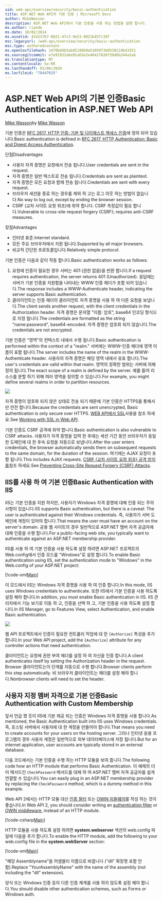 ```yaml
---
uid: web-api/overview/security/basic-authentication
title: ASP.NET Web API의 기본 인증 | Microsoft Docs
author: MikeWasson
description: ASP.NET Web API에서 기본 인증을 사용 하는 방법을 설명 합니다.
ms.author: riande
ms.date: 10/02/2014
ms.assetid: 41423767-0021-47c3-9e53-0021b457c39f
msc.legacyurl: /web-api/overview/security/basic-authentication
msc.type: authoredcontent
ms.openlocfilehash: 1470bd4b5abd5199b9a5105973b053812d643351
ms.sourcegitcommit: e7e91932a6e91a63e2e46417626f39d6b244a3ab
ms.translationtype: MT
ms.contentlocale: ko-KR
ms.lasthandoff: 03/06/2020
ms.locfileid: "78447635"
---
```

# <a name="basic-authentication-in-aspnet-web-api"></a><span data-ttu-id="85b67-103">ASP.NET Web API의 기본 인증</span><span class="sxs-lookup"><span data-stu-id="85b67-103">Basic Authentication in ASP.NET Web API</span></span>

<span data-ttu-id="85b67-104">[Mike Wasson](https://github.com/MikeWasson)</span><span class="sxs-lookup"><span data-stu-id="85b67-104">by [Mike Wasson](https://github.com/MikeWasson)</span></span>

<span data-ttu-id="85b67-105">기본 인증은 [RFC 2617, HTTP 인증: 기본 및 다이제스트 액세스 인증](http://www.ietf.org/rfc/rfc2617.txt)에 정의 되어 있습니다.</span><span class="sxs-lookup"><span data-stu-id="85b67-105">Basic authentication is defined in [RFC 2617, HTTP Authentication: Basic and Digest Access Authentication](http://www.ietf.org/rfc/rfc2617.txt).</span></span>

<span data-ttu-id="85b67-106">단점</span><span class="sxs-lookup"><span data-stu-id="85b67-106">Disadvantages</span></span>

- <span data-ttu-id="85b67-107">사용자 자격 증명은 요청에서 전송 됩니다.</span><span class="sxs-lookup"><span data-stu-id="85b67-107">User credentials are sent in the request.</span></span>
- <span data-ttu-id="85b67-108">자격 증명은 일반 텍스트로 전송 됩니다.</span><span class="sxs-lookup"><span data-stu-id="85b67-108">Credentials are sent as plaintext.</span></span>
- <span data-ttu-id="85b67-109">자격 증명은 모든 요청과 함께 전송 됩니다.</span><span class="sxs-lookup"><span data-stu-id="85b67-109">Credentials are sent with every request.</span></span>
- <span data-ttu-id="85b67-110">브라우저 세션을 종료 하는 경우를 제외 하 고는 로그 아웃 하는 방법이 없습니다.</span><span class="sxs-lookup"><span data-stu-id="85b67-110">No way to log out, except by ending the browser session.</span></span>
- <span data-ttu-id="85b67-111">CSRF (교차 사이트 요청 위조)에 취약 합니다. CSRF 측정값이 필요 합니다.</span><span class="sxs-lookup"><span data-stu-id="85b67-111">Vulnerable to cross-site request forgery (CSRF); requires anti-CSRF measures.</span></span>

<span data-ttu-id="85b67-112">장점</span><span class="sxs-lookup"><span data-stu-id="85b67-112">Advantages</span></span>

- <span data-ttu-id="85b67-113">인터넷 표준.</span><span class="sxs-lookup"><span data-stu-id="85b67-113">Internet standard.</span></span>
- <span data-ttu-id="85b67-114">모든 주요 브라우저에서 지원 됩니다.</span><span class="sxs-lookup"><span data-stu-id="85b67-114">Supported by all major browsers.</span></span>
- <span data-ttu-id="85b67-115">비교적 간단한 프로토콜입니다.</span><span class="sxs-lookup"><span data-stu-id="85b67-115">Relatively simple protocol.</span></span>

<span data-ttu-id="85b67-116">기본 인증은 다음과 같이 작동 합니다.</span><span class="sxs-lookup"><span data-stu-id="85b67-116">Basic authentication works as follows:</span></span>

1. <span data-ttu-id="85b67-117">요청에 인증이 필요한 경우 서버는 401 (권한 없음)을 반환 합니다.</span><span class="sxs-lookup"><span data-stu-id="85b67-117">If a request requires authentication, the server returns 401 (Unauthorized).</span></span> <span data-ttu-id="85b67-118">응답에는 서버가 기본 인증을 지원함을 나타내는 WWW 인증 헤더가 포함 되어 있습니다.</span><span class="sxs-lookup"><span data-stu-id="85b67-118">The response includes a WWW-Authenticate header, indicating the server supports Basic authentication.</span></span>
2. <span data-ttu-id="85b67-119">클라이언트는 인증 헤더의 클라이언트 자격 증명을 사용 하 여 다른 요청을 보냅니다.</span><span class="sxs-lookup"><span data-stu-id="85b67-119">The client sends another request, with the client credentials in the Authorization header.</span></span> <span data-ttu-id="85b67-120">자격 증명은 문자열 "이름: 암호", base64 인코딩 형식으로 지정 됩니다.</span><span class="sxs-lookup"><span data-stu-id="85b67-120">The credentials are formatted as the string "name:password", base64-encoded.</span></span> <span data-ttu-id="85b67-121">자격 증명은 암호화 되지 않습니다.</span><span class="sxs-lookup"><span data-stu-id="85b67-121">The credentials are not encrypted.</span></span>

<span data-ttu-id="85b67-122">기본 인증은 "영역"의 컨텍스트 내에서 수행 됩니다.</span><span class="sxs-lookup"><span data-stu-id="85b67-122">Basic authentication is performed within the context of a "realm."</span></span> <span data-ttu-id="85b67-123">서버에는 WWW-인증 헤더에 영역 이름이 포함 됩니다.</span><span class="sxs-lookup"><span data-stu-id="85b67-123">The server includes the name of the realm in the WWW-Authenticate header.</span></span> <span data-ttu-id="85b67-124">사용자의 자격 증명은 해당 영역 내에서 유효 합니다.</span><span class="sxs-lookup"><span data-stu-id="85b67-124">The user's credentials are valid within that realm.</span></span> <span data-ttu-id="85b67-125">영역의 정확한 범위는 서버에 의해 정의 됩니다.</span><span class="sxs-lookup"><span data-stu-id="85b67-125">The exact scope of a realm is defined by the server.</span></span> <span data-ttu-id="85b67-126">예를 들어 리소스를 분할 하기 위해 여러 영역을 정의할 수 있습니다.</span><span class="sxs-lookup"><span data-stu-id="85b67-126">For example, you might define several realms in order to partition resources.</span></span>

![](basic-authentication/_static/image1.png)

<span data-ttu-id="85b67-127">자격 증명이 암호화 되지 않은 상태로 전송 되기 때문에 기본 인증은 HTTPS를 통해서만 안전 합니다.</span><span class="sxs-lookup"><span data-stu-id="85b67-127">Because the credentials are sent unencrypted, Basic authentication is only secure over HTTPS.</span></span> <span data-ttu-id="85b67-128">[WEB API에서 SSL](working-with-ssl-in-web-api.md)사용을 참조 하세요.</span><span class="sxs-lookup"><span data-stu-id="85b67-128">See [Working with SSL in Web API](working-with-ssl-in-web-api.md).</span></span>

<span data-ttu-id="85b67-129">기본 인증도 CSRF 공격에 취약 합니다.</span><span class="sxs-lookup"><span data-stu-id="85b67-129">Basic authentication is also vulnerable to CSRF attacks.</span></span> <span data-ttu-id="85b67-130">사용자가 자격 증명을 입력 한 후에는 세션 기간 동안 브라우저가 동일한 도메인에 대 한 후속 요청을 자동으로 보냅니다.</span><span class="sxs-lookup"><span data-stu-id="85b67-130">After the user enters credentials, the browser automatically sends them on subsequent requests to the same domain, for the duration of the session.</span></span> <span data-ttu-id="85b67-131">여기에는 AJAX 요청이 포함 됩니다.</span><span class="sxs-lookup"><span data-stu-id="85b67-131">This includes AJAX requests.</span></span> <span data-ttu-id="85b67-132">[CSRF (교차 사이트 요청 위조) 공격 방지를](preventing-cross-site-request-forgery-csrf-attacks.md)참조 하세요.</span><span class="sxs-lookup"><span data-stu-id="85b67-132">See [Preventing Cross-Site Request Forgery (CSRF) Attacks](preventing-cross-site-request-forgery-csrf-attacks.md).</span></span>

## <a name="basic-authentication-with-iis"></a><span data-ttu-id="85b67-133">IIS를 사용 하 여 기본 인증</span><span class="sxs-lookup"><span data-stu-id="85b67-133">Basic Authentication with IIS</span></span>

<span data-ttu-id="85b67-134">IIS는 기본 인증을 지원 하지만, 사용자가 Windows 자격 증명에 대해 인증 되는 주의 사항이 있습니다.</span><span class="sxs-lookup"><span data-stu-id="85b67-134">IIS supports Basic authentication, but there is a caveat: The user is authenticated against their Windows credentials.</span></span> <span data-ttu-id="85b67-135">즉, 사용자가 서버 도메인에 계정이 있어야 합니다.</span><span class="sxs-lookup"><span data-stu-id="85b67-135">That means the user must have an account on the server's domain.</span></span> <span data-ttu-id="85b67-136">공용 웹 사이트의 경우 일반적으로 ASP.NET 멤버 자격 공급자에 대해 인증을 수행 합니다.</span><span class="sxs-lookup"><span data-stu-id="85b67-136">For a public-facing web site, you typically want to authenticate against an ASP.NET membership provider.</span></span>

<span data-ttu-id="85b67-137">IIS를 사용 하 여 기본 인증을 사용 하도록 설정 하려면 ASP.NET 프로젝트의 Web.config에서 인증 모드를 "Windows"로 설정 합니다.</span><span class="sxs-lookup"><span data-stu-id="85b67-137">To enable Basic authentication using IIS, set the authentication mode to "Windows" in the Web.config of your ASP.NET project:</span></span>

[!code-xml[Main](basic-authentication/samples/sample1.xml)]

<span data-ttu-id="85b67-138">이 모드에서 IIS는 Windows 자격 증명을 사용 하 여 인증 합니다.</span><span class="sxs-lookup"><span data-stu-id="85b67-138">In this mode, IIS uses Windows credentials to authenticate.</span></span> <span data-ttu-id="85b67-139">또한 IIS에서 기본 인증을 사용 하도록 설정 해야 합니다.</span><span class="sxs-lookup"><span data-stu-id="85b67-139">In addition, you must enable Basic authentication in IIS.</span></span> <span data-ttu-id="85b67-140">IIS 관리자에서 기능 보기로 이동 하 고, 인증을 선택 하 고, 기본 인증을 사용 하도록 설정 합니다.</span><span class="sxs-lookup"><span data-stu-id="85b67-140">In IIS Manager, go to Features View, select Authentication, and enable Basic authentication.</span></span>

![](basic-authentication/_static/image2.png)

<span data-ttu-id="85b67-141">웹 API 프로젝트에서 인증이 필요한 컨트롤러 작업에 대 한 `[Authorize]` 특성을 추가 합니다.</span><span class="sxs-lookup"><span data-stu-id="85b67-141">In your Web API project, add the `[Authorize]` attribute for any controller actions that need authentication.</span></span>

<span data-ttu-id="85b67-142">클라이언트는 요청에 권한 부여 헤더를 설정 하 여 자신을 인증 합니다.</span><span class="sxs-lookup"><span data-stu-id="85b67-142">A client authenticates itself by setting the Authorization header in the request.</span></span> <span data-ttu-id="85b67-143">Browser 클라이언트는이 단계를 자동으로 수행 합니다.</span><span class="sxs-lookup"><span data-stu-id="85b67-143">Browser clients perform this step automatically.</span></span> <span data-ttu-id="85b67-144">비 브라우저 클라이언트는 헤더를 설정 해야 합니다.</span><span class="sxs-lookup"><span data-stu-id="85b67-144">Nonbrowser clients will need to set the header.</span></span>

## <a name="basic-authentication-with-custom-membership"></a><span data-ttu-id="85b67-145">사용자 지정 멤버 자격으로 기본 인증</span><span class="sxs-lookup"><span data-stu-id="85b67-145">Basic Authentication with Custom Membership</span></span>

<span data-ttu-id="85b67-146">앞서 언급 했 듯이 IIS에 기본 제공 되는 인증은 Windows 자격 증명을 사용 합니다.</span><span class="sxs-lookup"><span data-stu-id="85b67-146">As mentioned, the Basic Authentication built into IIS uses Windows credentials.</span></span> <span data-ttu-id="85b67-147">즉, 호스팅 서버에서 사용자에 대 한 계정을 만들어야 합니다.</span><span class="sxs-lookup"><span data-stu-id="85b67-147">That means you need to create accounts for your users on the hosting server.</span></span> <span data-ttu-id="85b67-148">그러나 인터넷 응용 프로그램의 경우 사용자 계정은 일반적으로 외부 데이터베이스에 저장 됩니다.</span><span class="sxs-lookup"><span data-stu-id="85b67-148">But for an internet application, user accounts are typically stored in an external database.</span></span>

<span data-ttu-id="85b67-149">다음 코드에서는 기본 인증을 수행 하는 HTTP 모듈을 보여 줍니다.</span><span class="sxs-lookup"><span data-stu-id="85b67-149">The following code how an HTTP module that performs Basic Authentication.</span></span> <span data-ttu-id="85b67-150">이 예제의 더미 메서드인 `CheckPassword` 메서드를 대체 하 여 ASP.NET 멤버 자격 공급자를 쉽게 연결할 수 있습니다.</span><span class="sxs-lookup"><span data-stu-id="85b67-150">You can easily plug in an ASP.NET membership provider by replacing the `CheckPassword` method, which is a dummy method in this example.</span></span>

<span data-ttu-id="85b67-151">Web API 2에서는 HTTP 모듈 대신 [인증 필터](authentication-filters.md) 또는 [OWIN 미들웨어](../../../aspnet/overview/owin-and-katana/index.md)를 작성 하는 것이 좋습니다.</span><span class="sxs-lookup"><span data-stu-id="85b67-151">In Web API 2, you should consider writing an [authentication filter](authentication-filters.md) or [OWIN middleware](../../../aspnet/overview/owin-and-katana/index.md), instead of an HTTP module.</span></span>

[!code-csharp[Main](basic-authentication/samples/sample2.cs)]

<span data-ttu-id="85b67-152">HTTP 모듈을 사용 하도록 설정 하려면 **system.webserver** 섹션의 web.config 파일에 다음을 추가 합니다.</span><span class="sxs-lookup"><span data-stu-id="85b67-152">To enable the HTTP module, add the following to your web.config file in the **system.webServer** section:</span></span>

[!code-xml[Main](basic-authentication/samples/sample3.xml?highlight=4)]

<span data-ttu-id="85b67-153">"해당 Assemblyname"을 어셈블리 이름으로 바꿉니다 ("dll" 확장명 포함 안 함).</span><span class="sxs-lookup"><span data-stu-id="85b67-153">Replace "YourAssemblyName" with the name of the assembly (not including the "dll" extension).</span></span>

<span data-ttu-id="85b67-154">양식 또는 Windows 인증 등의 다른 인증 체계를 사용 하지 않도록 설정 해야 합니다.</span><span class="sxs-lookup"><span data-stu-id="85b67-154">You should disable other authentication schemes, such as Forms or Windows auth.</span></span>
